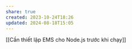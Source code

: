 ```yaml
---
share: true
created: 2023-10-24T18:26
updated: 2024-08-18T15:05
---
```

[[Cần thiết lập EMS cho Node.js trước khi chạy]] 
